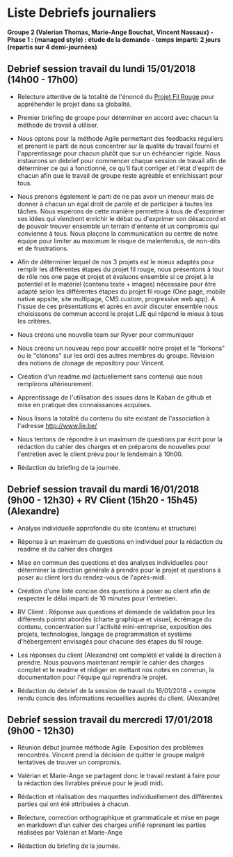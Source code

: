 # Liste Debriefs journaliers

**Groupe 2 (Valerian Thomas, Marie-Ange Bouchat, Vincent Nassaux) - Phase 1 : (managed style) : étude de la demande - temps imparti: 2 jours (repartis sur 4 demi-journées)**

## Debrief session travail du lundi 15/01/2018 (14h00 - 17h00) 

* Relecture attentive de la totalité de l'énoncé du [Projet Fil Rouge](https://github.com/becodeorg/Lovelace-promo-2/blob/master/Projects/fil-rouge/readme.md) pour appréhender le projet dans sa globalité.

* Premier briefing de groupe pour déterminer en accord avec chacun la méthode de travail à utiliser. 

* Nous optons pour la méthode Agile permettant des feedbacks réguliers et prenont le parti de nous concentrer sur la qualité du travail fourni et l'apprentissage pour chacun  plutôt que sur un échéancier rigide. Nous instaurons un debrief pour commencer chaque session de travail afin de déterminer ce qui a fonctionné, ce qu'il faut corriger et l'état d'esprit de chacun afin que le travail de groupe reste agréable et enrichissant pour tous.

* Nous prenons également le parti de ne pas avoir un meneur mais de donner à chacun un égal droit de  parole et de participer à toutes les tâches. Nous espérons de cette manière permettre à tous de d'exprimer ses idées qui viendront enrichir le débat ou d'exprimer son désaccord et de pouvoir trouver ensemble un terrain d'entente et un compromis qui convienne à tous. Nous plaçons la communicatiion au centre de notre équipe pour limiter au maximum le risque de malentendus, de non-dits et de frustrations.

* Afin de déterminer lequel de nos 3 projets est le mieux adaptés pour remplir les différentes étapes du projet fil rouge, nous présentons à tour de rôle nos one page et projet et évaluons ensemble si ce projet à le potentiel et le matériel (contenu texte + images) nécessaire pour être adapté selon les différentes étapes du projet fil rouge (One page, mobile native appsite, site multipage, CMS custom, progressive web app). A l'issue de ces présentations et après en avoir discuter ensemble nous choisissons de commun accord le projet LJE qui répond le mieux à tous les critères.

* Nous créons une nouvelle team sur Ryver pour communiquer

* Nous créons un nouveau repo pour accueillir notre projet et le "forkons" ou le "clonons" sur les ordi des autres membres du groupe. Révision des notions de clonage de repository pour Vincent.

* Création d'un readme.md (actuellement sans contenu) que nous remplirons ultérieurement.

* Apprentissage de l'utilisation des issues dans le Kaban de github et mise en pratique des connaissances acquises.

* Nous lisons la totalité du contenu du site existant de l'association à l'adresse http://www.lje.be/

* Nous tentons de répondre à un maximum de questions par écrit pour la rédaction du cahier des charges et en préparons de nouvelles pour l'entretien avec le client prévu pour le lendemain à 10h00.

* Rédaction du briefing de la journée.


## Debrief session travail du mardi 16/01/2018 (9h00 - 12h30) + RV Client (15h20 - 15h45) (Alexandre)

* Analyse individuelle approfondie du site (contenu et structure)

* Réponse à un maximum de questions en individuel pour la rédaction du readme et du cahier des charges

* Mise en commun des questions et des analyses individuelles pour déterminer la direction générale à prendre pour le projet et questions à poser au client lors du rendez-vous de l'après-midi.

* Création d'une liste concise des questions à poser au client afin de respecter le délai imparti de 10 minutes pour l'entretien.

* RV Client : Réponse aux questions et demande de validation pour les différents pointst abordés (charte graphique et visuel, écrémage du contenu, concentration sur l'activité mini-entreprise, exposition des projets, technologies, langage de programmation et système d'hébergement envisagés pour chacune des étapes du fil rouge.

* Les réponses du client (Alexandre) ont complété et validé la direction à prendre. Nous pouvons maintenant remplir le cahier des charges complet et le readme et rédiger en mettant nos notes en commun,  la documentation pour l'équipe qui reprendra le projet. 

* Rédaction du debrief de la session de travail du 16/01/2018 + compte rendu concis des informations recueillies auprès du client. (Alexandre)



## Debrief session travail du mercredi 17/01/2018 (9h00 - 12h30) 

* Réunion début journée méthode Agile. Exposition des problèmes rencontrés. Vincent prend la décision de quitter le groupe malgré tentatives de trouver un compromis.

* Valérian et Marie-Ange se partagent donc le travail restant à faire pour la rédaction des livrables prévue pour le jeudi midi. 

* Rédaction et réalisation des maquettes individuellement des différentes parties qui ont été attribuées à chacun.

* Relecture, correction orthographique et grammaticale et mise en page en markdown d’un cahier des charges unifié reprenant les parties réalisées par Valérian et Marie-Ange

* Rédaction du briefing de la journée.


